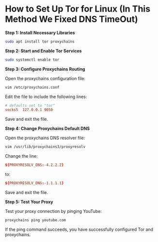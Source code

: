 
# How to Set Up Tor for Linux (In This Method We Fixed DNS TimeOut)

**Step 1: Install Necessary Libraries**

```bash
sudo apt install tor proxychains
```

**Step 2: Start and Enable Tor Services**

```bash
sudo systemctl enable tor
```

**Step 3: Configure Proxychains Routing**

Open the proxychains configuration file:

```bash
vim /etc/proxychains.conf
```

Edit the file to include the following lines:

```conf
# defaults set to "tor"
socks5  127.0.0.1 9050
```

Save and exit the file.

**Step 4: Change Proxychains Default DNS**

Open the proxychains DNS resolver file:

```bash
vim /usr/lib/proxychains3/proxyresolv
```

Change the line:

```conf
${PROXYRESOLV_DNS:-4.2.2.2}
```

to:

```conf
${PROXYRESOLV_DNS:-1.1.1.1}
```

Save and exit the file.

**Step 5: Test Your Proxy**

Test your proxy connection by pinging YouTube:

```bash
proxychains ping youtube.com
```

If the ping command succeeds, you have successfully configured Tor and proxychains.
